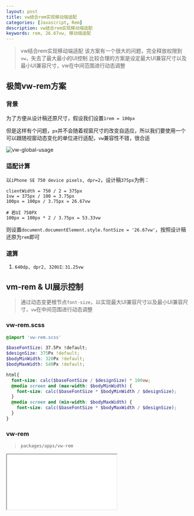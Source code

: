 ```yaml
---
layout: post
title: vw结合rem实现移动端适配
categories: [Javascript, Rem]
description: vw结合rem实现移动端适配
keywords: rem, 26.67vw, 移动端适配
---
```


> vw结合rem实现移动端适配
> 该方案有一个很大的问题，完全释放权限到`vw`，失去了最大最小的UI控制
> 比较合理的方案是设定最大UI兼容尺寸以及最小UI兼容尺寸，vw在中间范围进行动态调整

## 极简vw-rem方案

### 背景

为了方便从设计稿还原尺寸，假设我们设置`1rem = 100px`

但是这样有个问题，`px`并不会随着视窗尺寸的改变自适应，所以我们要使用一个可以跟随视窗动态变化的单位进行适配，`vw`兼容性不错，很合适

![vw-global-usage]({{site.url}}/assets/images/blog/vw-global-usage.jpg)

### 适配计算

以`iPhone SE 750 device pixels, dpr=2`，设计稿`375px`为例：

```text
clientWidth = 750 / 2 = 375px
1vw = 375px / 100 = 3.75px
100px = 100px / 3.75px = 26.67vw

# 若UI 750PX
100px = 100px * 2 / 3.75px = 53.33vw
```

则设置`document.documentElement.style.fontSize = '26.67vw'`，按照设计稿还原为`rem`即可

### 速算

1. `640dp, dpr2, 320UI`: `31.25vw`

## vm-rem & UI展示控制

> 通过动态变更根节点`font-size`，以实现最大UI兼容尺寸以及最小UI兼容尺寸，`vw`在中间范围进行动态调整
### vw-rem.scss

```scss
@import 'vw-rem.scss'

$baseFontSize: 37.5Px !default;
$designSize: 375Px !default;
$bodyMinWidth: 320Px !default;
$bodyMaxWidth: 540Px !default;

html{
  font-size: calc($baseFontSize / $designSize) * 100vw;
  @media screen and (max-width: $bodyMinWidth) {
    font-size: calc($baseFontSize * $bodyMinWidth / $designSize);
  }
  @media screen and (min-width: $bodyMaxWidth) {
    font-size: calc($baseFontSize * $bodyMaxWidth / $designSize);
  }
}
```

### vw-rem

> `packages/apps/vw-rem`

<iframe name="codemirror" src="{{ site.url }}/packages/apps/vw-rem/lib/index.html"></iframe>